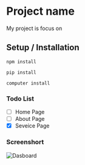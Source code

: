 # Project name
My project is focus on
## Setup / Installation
`npm install`

`pip install`

`computer install`
### Todo List
- [ ] Home Page
- [ ] About Page
- [x] Seveice Page
### Screenshort
![Dasboard](.git/360_F_784395578_ZQcFO0hxlzT8dDowalW1eF2GTq7BJ9Mo.jpg)